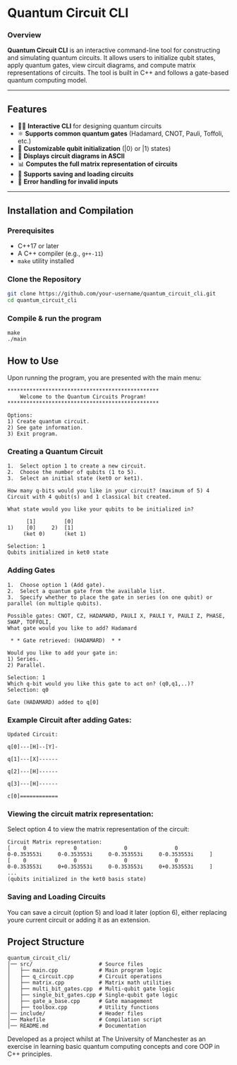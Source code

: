 # Quantum Circuit CLI  

### **Overview**  
**Quantum Circuit CLI** is an interactive command-line tool for constructing and simulating quantum circuits. It allows users to initialize qubit states, apply quantum gates, view circuit diagrams, and compute matrix representations of circuits. The tool is built in C++ and follows a gate-based quantum computing model.  

---

## **Features**
- 🧑‍💻 **Interactive CLI** for designing quantum circuits  
- ⚛ **Supports common quantum gates** (Hadamard, CNOT, Pauli, Toffoli, etc.)  
- 🔢 **Customizable qubit initialization** (|0⟩ or |1⟩ states)  
- 📜 **Displays circuit diagrams in ASCII**  
- 📊 **Computes the full matrix representation of circuits**  
- 💾 **Supports saving and loading circuits**  
- 🚀 **Error handling for invalid inputs**  

---

## **Installation and Compilation**
### **Prerequisites**
- C++17 or later  
- A C++ compiler (e.g., `g++-11`)  
- `make` utility installed  

### **Clone the Repository**
```sh
git clone https://github.com/your-username/quantum_circuit_cli.git
cd quantum_circuit_cli
```
### **Compile & run the program**
```
make 
./main
```

## **How to Use**
Upon running the program, you are presented with the main menu:
```
************************************************
    Welcome to the Quantum Circuits Program!
************************************************

Options:
1) Create quantum circuit.
2) See gate information.
3) Exit program.
```
### **Creating a Quantum Circuit**
	1.	Select option 1 to create a new circuit.
	2.	Choose the number of qubits (1 to 5).
	3.	Select an initial state (ket0 or ket1).

```
How many q-bits would you like in your circuit? (maximum of 5) 4
Circuit with 4 qubit(s) and 1 classical bit created.

What state would you like your qubits to be initialized in? 

      [1]         [0]
1)    [0]     2)  [1]
     (ket 0)      (ket 1)

Selection: 1
Qubits initialized in ket0 state
```

### **Adding Gates**
	1.	Choose option 1 (Add gate).
	2.	Select a quantum gate from the available list.
	3.	Specify whether to place the gate in series (on one qubit) or parallel (on multiple qubits).

```
Possible gates: CNOT, CZ, HADAMARD, PAULI X, PAULI Y, PAULI Z, PHASE, SWAP, TOFFOLI,
What gate would you like to add? Hadamard

 * * Gate retrieved: (HADAMARD)  * *

Would you like to add your gate in:
1) Series.
2) Parallel.

Selection: 1
Which q-bit would you like this gate to act on? (q0,q1,..)?
Selection: q0

Gate (HADAMARD) added to q[0]
```

### **Example Circuit after adding Gates:**
```
Updated Circuit:

q[0]---[H]--[Y]-

q[1]---[X]------

q[2]---[H]------

q[3]---[H]------

c[0]============
```

### **Viewing the circuit matrix representation:**
Select option 4 to view the matrix representation of the circuit:
```
Circuit Matrix representation:
[    0               0               0               0               0-0.353553i     0-0.353553i     0-0.353553i     0-0.353553i     ]
[    0               0               0               0               0-0.353553i     0+0.353553i     0-0.353553i     0+0.353553i     ]
...
(qubits initialized in the ket0 basis state)
```
### **Saving and Loading Circuits**
You can save a circuit (option 5) and load it later (option 6), either replacing youre current circuit or adding it as an extension.


## **Project Structure**
```
quantum_circuit_cli/
│── src/                     # Source files
│   ├── main.cpp             # Main program logic
│   ├── q_circuit.cpp        # Circuit operations
│   ├── matrix.cpp           # Matrix math utilities
│   ├── multi_bit_gates.cpp  # Multi-qubit gate logic
│   ├── single_bit_gates.cpp # Single-qubit gate logic
│   ├── gate_a_base.cpp      # Gate management
│   ├── toolbox.cpp          # Utility functions
│── include/                 # Header files
│── Makefile                 # Compilation script
│── README.md                # Documentation
```

Developed as a project whilst at The University of Manchester as an exercise in learning basic quantum computing concepts and core OOP in C++ principles.
